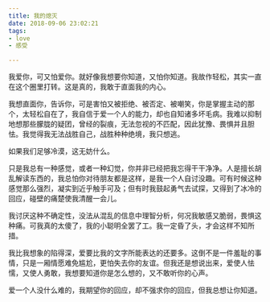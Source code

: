 ```yaml
---
title: 我的熄灭
date: 2018-09-06 23:02:21
tags:
- love
- 感受

---
```


我爱你，可又怕爱你。就好像我想要你知道，又怕你知道。我故作轻松，其实一直在这个圈里打转。这是真的，我敢于直面我的内心。

我想直面你，告诉你，可是害怕又被拒绝、被否定、被嘲笑，你是掌握主动的那个，太轻松自在了，我自信于爱一个人的能力，却也自知诸多坏毛病。我难以抑制地想那些朦胧的疑团，曾经的裂痕，无法忽视的不匹配，因此犹豫、畏惧并且胆怯。我觉得我无法战胜自己，战胜种种绝境，我只想逃。

如果我们足够冷漠，这无妨什么。

只是我总有一种感觉，或者一种幻觉，你并非已经把我忘得干干净净。人是擅长胡乱解读东西的，我总怕你对待朋友都是这样，是我一个人自讨没趣。可有时候这种感觉那么强烈，凝实到近乎触手可及；但有时我鼓起勇气去试探，又得到了冰冷的回应，碰壁的痛楚使我清醒一会儿。

我讨厌这种不确定性，没法从混乱的信息中理智分析，何况我敏感又脆弱，畏惧这种痛。可我真的太傻了，我的小聪明全罢了工。我一定昏了头，才会这样不知所措。

我比我想象的陷得深，爱要比我的文字所能表达的还要多。这倒不是一件羞耻的事情，只是一厢情愿难免尴尬，更怕失去你的友谊。但我还是想说出来，爱使人怯懦，又使人勇敢，我想要知道你是怎么想的，又不敢听你的心声。

爱一个人没什么难的，我期望你的回应，却不强求你的回应，但我总想让你知道。